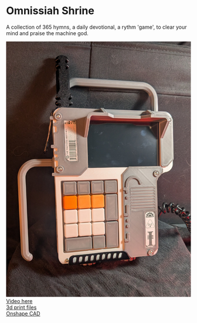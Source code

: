 # Omnissiah Shrine
A collection of 365 hymns, a daily devotional, a rythm 'game', to clear your mind and praise the machine god.  

![photo of shrine](shrine.jpg)
[Video here](https://www.tiktok.com/@ugly_robot/video/7494317383616711982?is_from_webapp=1&sender_device=pc&web_id=7433830735889434158)  
[3d print files](https://www.thingiverse.com/thing:7012881)  
[Onshape CAD](https://cad.onshape.com/documents/659d613a31c910682f5ee4a8/w/fc705ad7665c5428c51ab083/e/6ec99b81671a3527c7672965?renderMode=0&uiState=68012a7131cfdc328f87c6ec)  
